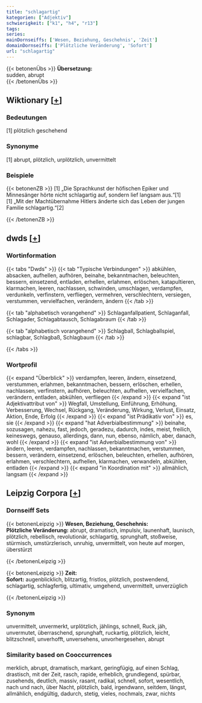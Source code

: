 ```yaml
---
title: "schlagartig"
kategorien: ["Adjektiv"]
schwierigkeit: ["k1", "h4", "r13"]
tags:
series:
mainDornseiffs: ['Wesen, Beziehung, Geschehnis', 'Zeit']
domainDornseiffs: ['Plötzliche Veränderung', 'Sofort']
url: "schlagartig"
---
```


{{< betonenÜbs >}}
**Übersetzung:**  
sudden, abrupt  
{{< /betonenÜbs >}}

## Wiktionary [[+](https://de.wiktionary.org/wiki/schlagartig)]

### Bedeutungen
[1] plötzlich geschehend  

### Synonyme
[1] abrupt, plötzlich, urplötzlich, unvermittelt  

### Beispiele
{{< betonenZB >}}
[1] „Die Sprachkunst der höfischen Epiker und Minnesänger hörte nicht schlagartig auf, sondern lief langsam aus.“[1]  
[1] „Mit der Machtübernahme Hitlers änderte sich das Leben der jungen Familie schlagartig.“[2]  

{{< /betonenZB >}}


## dwds [[+](https://www.dwds.de/wb/schlagartig)]

### Wortinformation
{{< tabs "Dwds" >}}
{{< tab "Typische Verbindungen" >}}
abkühlen, absacken, aufhellen, aufhören, beinahe, bekanntmachen, beleuchten, bessern, einsetzend, entladen, erhellen, erlahmen, erlöschen, katapultieren, klarmachen, leeren, nachlassen, schwinden, umschlagen, verdampfen, verdunkeln, verfinstern, verfliegen, vermehren, verschlechtern, versiegen, verstummen, vervielfachen, verändern, ändern
{{< /tab >}}

{{< tab "alphabetisch vorangehend" >}}
Schlaganfallpatient, Schlaganfall, Schlagader, Schlagabtausch, Schlagabraum
{{< /tab >}}

{{< tab "alphabetisch vorangehend" >}}
Schlagball, Schlagballspiel, schlagbar, Schlagbaß, Schlagbaum
{{< /tab >}}

{{< /tabs >}}

### Wortprofil
{{< expand "Überblick" >}} verdampfen, leeren, ändern, einsetzend, verstummen, erlahmen, bekanntmachen, bessern, erlöschen, erhellen, nachlassen, verfinstern, aufhören, beleuchten, aufhellen, vervielfachen, verändern, entladen, abkühlen, verfliegen {{< /expand >}}
{{< expand "ist Adjektivattribut von" >}} Wegfall, Umstellung, Einführung, Erhöhung, Verbesserung, Wechsel, Rückgang, Veränderung, Wirkung, Verlust, Einsatz, Aktion, Ende, Erfolg {{< /expand >}}
{{< expand "ist Prädikativ von" >}} es, sie {{< /expand >}}
{{< expand "hat Adverbialbestimmung" >}} beinahe, sozusagen, nahezu, fast, jedoch, geradezu, dadurch, indes, meist, freilich, keineswegs, genauso, allerdings, dann, nun, ebenso, nämlich, aber, danach, wohl {{< /expand >}}
{{< expand "ist Adverbialbestimmung von" >}} ändern, leeren, verdampfen, nachlassen, bekanntmachen, verstummen, bessern, verändern, einsetzend, erlöschen, beleuchten, erhellen, aufhören, erlahmen, verschlechtern, aufhellen, klarmachen, verwandeln, abkühlen, entladen {{< /expand >}}
{{< expand "in Koordination mit" >}} allmählich, langsam {{< /expand >}}

## Leipzig Corpora [[+](https://corpora.uni-leipzig.de/en/res?word=schlagartig&corpusId=deu_newscrawl-public_2018)]

### Dornseiff Sets
{{< betonenLeipzig >}}
**Wesen, Beziehung, Geschehnis:**  
**Plötzliche Veränderung:** abrupt, dramatisch, impulsiv, launenhaft, launisch, plötzlich, rebellisch, revolutionär, schlagartig, sprunghaft, stoßweise, stürmisch, umstürzlerisch, unruhig, unvermittelt, von heute auf morgen, überstürzt  

{{< /betonenLeipzig >}}


{{< betonenLeipzig >}}
**Zeit:**  
**Sofort:** augenblicklich, blitzartig, fristlos, plötzlich, postwendend, schlagartig, schlagfertig, ultimativ, umgehend, unvermittelt, unverzüglich  

{{< /betonenLeipzig >}}

### Synonym
unvermittelt, unvermerkt, urplötzlich, jählings, schnell, Ruck, jäh, unvermutet, überraschend, sprunghaft, ruckartig, plötzlich, leicht, blitzschnell, unverhofft, unversehens, unvorhergesehen, abrupt


### Similarity based on Cooccurrences
merklich, abrupt, dramatisch, markant, geringfügig, auf einen Schlag, drastisch, mit der Zeit, rasch, rapide, erheblich, grundlegend, spürbar, zusehends, deutlich, massiv, rasant, radikal, schnell, sofort, wesentlich, nach und nach, über Nacht, plötzlich, bald, irgendwann, seitdem, längst, allmählich, endgültig, dadurch, stetig, vieles, nochmals, zwar, nichts


